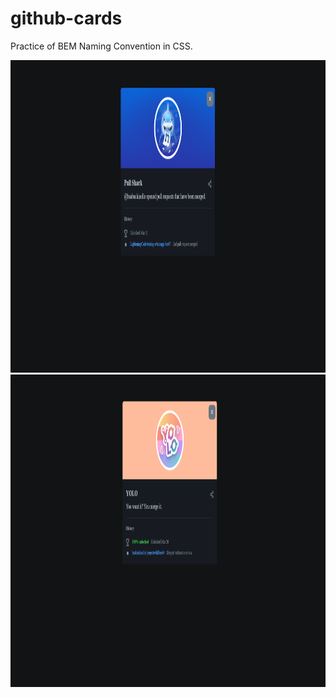 # github-cards

Practice of BEM Naming Convention in CSS.

<img src="./images/ps-shot.png" width="900" height="500"/>
<img src="./images/yolo-shot.png" width="900" height="500"/>